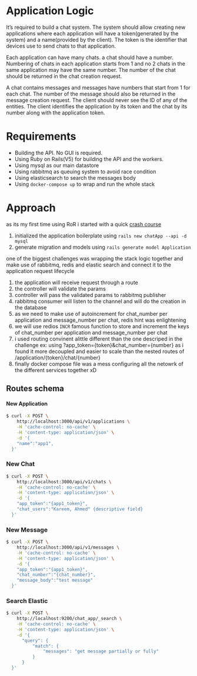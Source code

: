 # Application Logic

It’s required to build a chat system. The system should allow creating new applications where each application will have a token(generated by the system) and a name(provided by the client). The token is the identifier that devices use to send chats to that application.

Each application can have many chats. a chat should have a number. Numbering of chats in each application starts from 1 and no 2 chats in the same application may have the same number. The number of the chat should be returned in the chat creation request. 

A chat contains messages and messages have numbers that start from 1 for each chat. The number of the message should also be returned in the message creation request. The client should never see the ID of any of the entities. The client identifies the application by its token and the chat by its number along with the application token.

# Requirements

* Building the API. No GUI is required.
* Using Ruby on Rails(V5) for building the API and the workers.
* Using mysql as our main datastore
* Using rabbitmq as queuing system to avoid race condition
* Using elasticsearch to search the messages body
* Using `docker-compose up` to wrap and run the whole stack

# Approach

as its my first time using RoR i started with a quick [crash course](https://app.pluralsight.com/library/courses/ruby-rails-big-picture)

1) initialized the application boilerplate using `rails new chatApp --api -d mysql`
2) generate migration and models using `rails generate model Application`

one of the biggest challenges was wrapping the stack logic together and make use of rabbitmq, redis and elastic search and connect it to the application request lifecycle

1) the application will receive request through a route
2) the controller will validate the params
3) controller will pass the validated params to rabbitmq publisher
4) rabbitmq consumer will listen to the channel and will do the creation in the database
5) as we need to make use of autoincrement for chat_number per application and message_number per chat, redis hint was enlightening
6) we will use redios `INCR` famous function to store and increment the keys of chat_number per application and message_number per chat
7) i used routing convinent alittle different than the one descriped in the challenge ex: using ?app_token={token}&chat_number={number} as i found it more decoupled and easier to scale than the nested routes of /application/{token}/chat/{number}
8) finally docker compose file was a mess configuring all the netowrk of the different services together xD

## Routes schema

#### New Application

```sh
$ curl -X POST \
    http://localhost:3000/api/v1/applications \
    -H 'cache-control: no-cache' \
    -H 'content-type: application/json' \
    -d '{
  	"name":"app1",
  }'
```

### New Chat

```sh
$ curl -X POST \
    http://localhost:3000/api/v1/chats \
    -H 'cache-control: no-cache' \
    -H 'content-type: application/json' \
    -d '{
  	"app_token":"{app1_token}",
    "chat_users":"Kareem, Ahmed" {descriptive field}
  }'
```

### New Message

```sh
$ curl -X POST \
    http://localhost:3000/api/v1/messages \
    -H 'cache-control: no-cache' \
    -H 'content-type: application/json' \
    -d '{
  	"app_token":"{app1_token}",
    "chat_number":"{chat_number}",
    "message_body":"test message"
  }'
```

### Search Elastic

```sh
$ curl -X POST \
    http://localhost:9200/chat_app/_search \
    -H 'cache-control: no-cache' \
    -H 'content-type: application/json' \
    -d '{                  
      "query": {
          "match": {
              "messages": "get message partially or fully"
          }
      }
  }'
```
